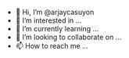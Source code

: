 - 👋 Hi, I’m @arjaycasuyon
- 👀 I’m interested in ...
- 🌱 I’m currently learning ...
- 💞️ I’m looking to collaborate on ...
- 📫 How to reach me ...

<!---
arjaycasuyon/arjaycasuyon is a ✨ special ✨ repository because its `README.md` (this file) appears on your GitHub profile.
You can click the Preview link to take a look at your changes.
--->
